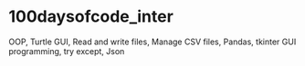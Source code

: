 # 100daysofcode_inter
OOP,
Turtle GUI,
Read and write files,
Manage CSV files,
Pandas,
tkinter GUI programming,
try except,
Json
